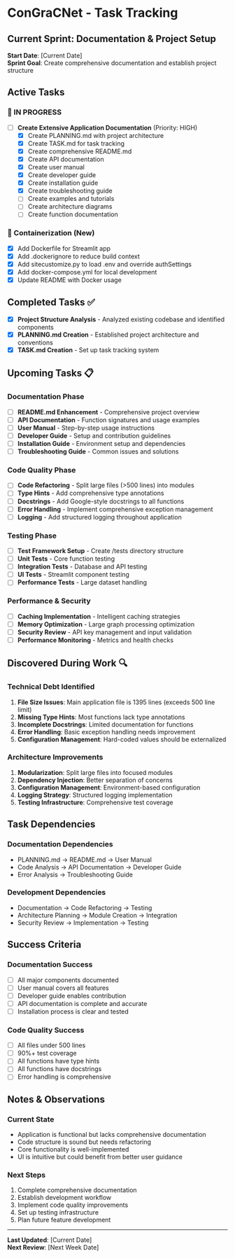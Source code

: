 # ConGraCNet - Task Tracking

## Current Sprint: Documentation & Project Setup
**Start Date**: [Current Date]  
**Sprint Goal**: Create comprehensive documentation and establish project structure

## Active Tasks

### 🔄 IN PROGRESS
- [ ] **Create Extensive Application Documentation** (Priority: HIGH)
  - [x] Create PLANNING.md with project architecture
  - [x] Create TASK.md for task tracking
  - [x] Create comprehensive README.md
  - [x] Create API documentation
  - [x] Create user manual
  - [x] Create developer guide
  - [x] Create installation guide
  - [x] Create troubleshooting guide
  - [ ] Create examples and tutorials
  - [ ] Create architecture diagrams
  - [ ] Create function documentation

### 🐳 Containerization (New)
- [x] Add Dockerfile for Streamlit app
- [x] Add .dockerignore to reduce build context
- [x] Add sitecustomize.py to load .env and override authSettings
- [x] Add docker-compose.yml for local development
- [x] Update README with Docker usage

## Completed Tasks ✅
- [x] **Project Structure Analysis** - Analyzed existing codebase and identified components
- [x] **PLANNING.md Creation** - Established project architecture and conventions
- [x] **TASK.md Creation** - Set up task tracking system

## Upcoming Tasks 📋

### Documentation Phase
- [ ] **README.md Enhancement** - Comprehensive project overview
- [ ] **API Documentation** - Function signatures and usage examples
- [ ] **User Manual** - Step-by-step usage instructions
- [ ] **Developer Guide** - Setup and contribution guidelines
- [ ] **Installation Guide** - Environment setup and dependencies
- [ ] **Troubleshooting Guide** - Common issues and solutions

### Code Quality Phase
- [ ] **Code Refactoring** - Split large files (>500 lines) into modules
- [ ] **Type Hints** - Add comprehensive type annotations
- [ ] **Docstrings** - Add Google-style docstrings to all functions
- [ ] **Error Handling** - Implement comprehensive exception management
- [ ] **Logging** - Add structured logging throughout application

### Testing Phase
- [ ] **Test Framework Setup** - Create /tests directory structure
- [ ] **Unit Tests** - Core function testing
- [ ] **Integration Tests** - Database and API testing
- [ ] **UI Tests** - Streamlit component testing
- [ ] **Performance Tests** - Large dataset handling

### Performance & Security
- [ ] **Caching Implementation** - Intelligent caching strategies
- [ ] **Memory Optimization** - Large graph processing optimization
- [ ] **Security Review** - API key management and input validation
- [ ] **Performance Monitoring** - Metrics and health checks

## Discovered During Work 🔍

### Technical Debt Identified
1. **File Size Issues**: Main application file is 1395 lines (exceeds 500 line limit)
2. **Missing Type Hints**: Most functions lack type annotations
3. **Incomplete Docstrings**: Limited documentation for functions
4. **Error Handling**: Basic exception handling needs improvement
5. **Configuration Management**: Hard-coded values should be externalized

### Architecture Improvements
1. **Modularization**: Split large files into focused modules
2. **Dependency Injection**: Better separation of concerns
3. **Configuration Management**: Environment-based configuration
4. **Logging Strategy**: Structured logging implementation
5. **Testing Infrastructure**: Comprehensive test coverage

## Task Dependencies

### Documentation Dependencies
- PLANNING.md → README.md → User Manual
- Code Analysis → API Documentation → Developer Guide
- Error Analysis → Troubleshooting Guide

### Development Dependencies
- Documentation → Code Refactoring → Testing
- Architecture Planning → Module Creation → Integration
- Security Review → Implementation → Testing

## Success Criteria

### Documentation Success
- [ ] All major components documented
- [ ] User manual covers all features
- [ ] Developer guide enables contribution
- [ ] API documentation is complete and accurate
- [ ] Installation process is clear and tested

### Code Quality Success
- [ ] All files under 500 lines
- [ ] 90%+ test coverage
- [ ] All functions have type hints
- [ ] All functions have docstrings
- [ ] Error handling is comprehensive

## Notes & Observations

### Current State
- Application is functional but lacks comprehensive documentation
- Code structure is sound but needs refactoring
- Core functionality is well-implemented
- UI is intuitive but could benefit from better user guidance

### Next Steps
1. Complete comprehensive documentation
2. Establish development workflow
3. Implement code quality improvements
4. Set up testing infrastructure
5. Plan future feature development

---

**Last Updated**: [Current Date]  
**Next Review**: [Next Week Date]
